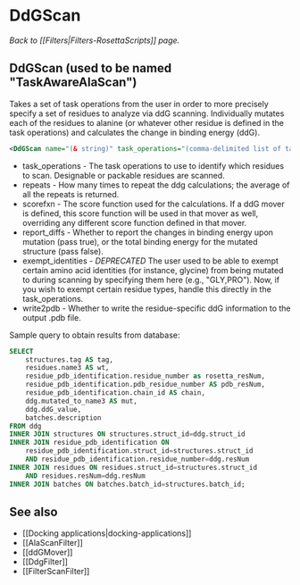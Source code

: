 # DdGScan
*Back to [[Filters|Filters-RosettaScripts]] page.*
## DdGScan (used to be named "TaskAwareAlaScan")

Takes a set of task operations from the user in order to more precisely specify a set of residues to analyze via ddG scanning. Individually mutates each of the residues to alanine (or whatever other residue is defined in the task operations) and calculates the change in binding energy (ddG).

```xml
<DdGScan name="(& string)" task_operations="(comma-delimited list of task operations)" repeats="(1 &Size)" scorefxn="(&scorefxn)" report_diffs="(1 &bool)" write2pdb="(0 &bool)" />
```

-   task\_operations - The task operations to use to identify which residues to scan. Designable or packable residues are scanned.
-   repeats - How many times to repeat the ddg calculations; the average of all the repeats is returned.
-   scorefxn - The score function used for the calculations. If a ddG mover is defined, this score function will be used in that mover as well, overriding any different score function defined in that mover.
-   report\_diffs - Whether to report the changes in binding energy upon mutation (pass true), or the total binding energy for the mutated structure (pass false).
-   exempt\_identities - *DEPRECATED* The user used to be able to exempt certain amino acid identities (for instance, glycine) from being mutated to during scanning by specifying them here (e.g., "GLY,PRO"). Now, if you wish to exempt certain residue types, handle this directly in the task\_operations.
-   write2pdb - Whether to write the residue-specific ddG information to the output .pdb file.

Sample query to obtain results from database:
```sql
SELECT 
    structures.tag AS tag, 
    residues.name3 AS wt, 
    residue_pdb_identification.residue_number as rosetta_resNum, 
    residue_pdb_identification.pdb_residue_number AS pdb_resNum, 
    residue_pdb_identification.chain_id AS chain, 
    ddg.mutated_to_name3 AS mut, 
    ddg.ddG_value, 
    batches.description 
FROM ddg 
INNER JOIN structures ON structures.struct_id=ddg.struct_id 
INNER JOIN residue_pdb_identification ON 
    residue_pdb_identification.struct_id=structures.struct_id 
    AND residue_pdb_identification.residue_number=ddg.resNum 
INNER JOIN residues ON residues.struct_id=structures.struct_id 
    AND residues.resNum=ddg.resNum 
INNER JOIN batches ON batches.batch_id=structures.batch_id;
```


## See also

* [[Docking applications|docking-applications]]
* [[AlaScanFilter]]
* [[ddGMover]]
* [[DdgFilter]]
* [[FilterScanFilter]]

